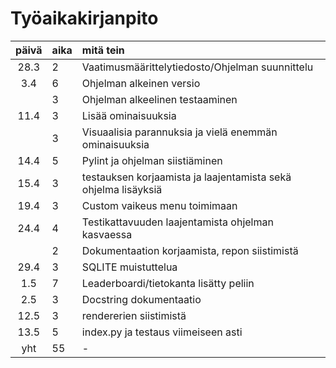 # Työaikakirjanpito

| päivä | aika | mitä tein  |
| :----:|:-----| :-----|
| 28.3  | 2    | Vaatimusmäärittelytiedosto/Ohjelman suunnittelu |
| 3.4   | 6    | Ohjelman alkeinen versio |
|       | 3    | Ohjelman alkeelinen testaaminen |
| 11.4  | 3    | Lisää ominaisuuksia |
|       | 3    | Visuaalisia parannuksia ja vielä enemmän ominaisuuksia |
| 14.4  | 5    | Pylint ja ohjelman siistiäminen |
| 15.4  | 3    | testauksen korjaamista ja laajentamista sekä ohjelma lisäyksiä |
| 19.4  | 3    | Custom vaikeus menu toimimaan |
| 24.4  | 4    | Testikattavuuden laajentamista ohjelman kasvaessa |
|       | 2    | Dokumentaation korjaamista, repon siistimistä |
| 29.4  | 3    | SQLITE muistuttelua |
| 1.5   | 7    | Leaderboardi/tietokanta lisätty peliin |
| 2.5   | 3    | Docstring dokumentaatio |
| 12.5  | 3    | rendererien siistimistä |
| 13.5  | 5    | index.py ja testaus viimeiseen asti |
| yht   | 55   | - | 
